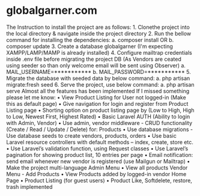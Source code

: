 # globalgarner.com
 The Instruction to install the project are as follows: 1.	Clonethe project into the local directory & navigate inside the project directory 2.	Run the bellow command for installing the dependencies:  a.	composer install OR  b.	composer update 3.	Create a database globalgarner (I'm expecting XAMPP/LAMP/MAMP is already installed) 4.	Configure mailtrap credentials inside .env file before migrating the project DB (As Vendors are ceated using seeder so than only welcome email will be sent using Observer) a.	MAIL_USERNAME=*********** b.	MAIL_PASSWORD=*********** 5.	Migrate the database with seeded data by below command:  a.	php artisan migrate:fresh seed 6.	Serve the project, use below command:  a.	php artisan serve  Almost all the features has been implemented If I missed something please let me know: •	View Product Listing for User not logged-in (Make this as default page)  •	Give navigation for login and register from Product Listing page  •	Shorting option on product listing page by (Low to High, High to Low, Newest First, Highest Rated) •	Basic Laravel AUTH (Ability to login with Admin, Vendor)  •	Use admin, vendor middleware - CRUD functionality (Create / Read / Update / Delete) for: Products •	Use database migrations - Use database seeds to create vendors, products, orders •	Use basic Laravel resource controllers with default methods – index, create, store etc.  •	Use Laravel’s validation function, using Request classes •	Use Laravel’s pagination for showing product list, 10 entries per page •	Email notification: send email whenever new vendor is registered (use Mailgun or Mailtrap)  •	Make the project multi-language Admin Menu  •	View all products Vendor Menu - Add Products  •	View Products added by logged-in vendor Home Page  •	Product Listing (for guest users) •	Product Like, Softdelete, restore, trash implemented
